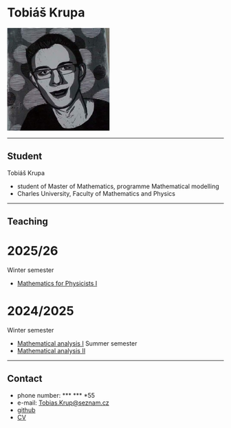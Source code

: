 

# Tobiáš Krupa

![Profile](foto2.png)

* * *

## Student

Tobiáš Krupa  
* student of Master of Mathematics, programme Mathematical modelling  
* Charles University, Faculty of Mathematics and Physics

* * *

## Teaching

# 2025/26
Winter semester
* [Mathematics for Physicists I](https://tattobiti.github.io/MpFI)

# 2024/2025
Winter semester
* [Mathematical analysis I](https://tattobiti.github.io/Teaching)
Summer semester
* [Mathematical analysis II](https://tattobiti.github.io/Matal2)

* * *

## Contact

* phone number: *** *** *55  
* e-mail: Tobias.Krup@seznam.cz  
* [github](https://github.com/Tattobiti)  
* [CV](cv.pdf)
